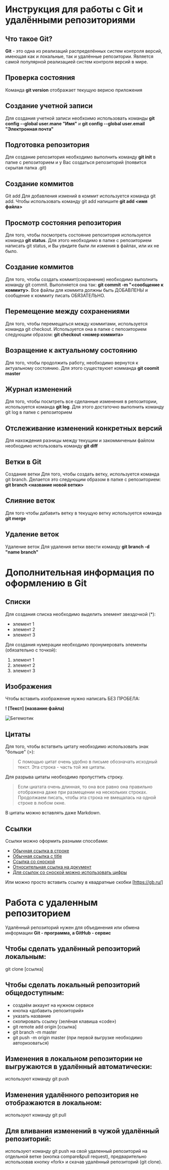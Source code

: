 # Инструкция для работы с Git и удалёнными репозиториями
## Что такое Git?
**Git** - это одна из реализаций распределённых систем контроля версий, имеющая как и локальные, так и удалённые репозитории. Является самой популярной реализацией систем контроля версий в мире.

## Проверка состояния 
Команда **git version**  отображает текущую верисю приложения

## Создание учетной записи
Для создания учетной записи необхоимо использовать команды **git config --global user.mane "Имя"** и **git config --global user.email "Электронная почта"**

## Подготовка репозитория
Для создание репозитория необходимо выполнить команду **git init** в папке с репозиторием и у Вас создаться репозиторий (появится скрытая папка .git)

## Создание коммитов
Git add
Для добавления измений в коммит используется команда git add. Чтобы использовать команду git add напишите **git add <имя файла>**

## Просмотр состояния репозитория
Для того, чтобы посмотреть состояние репозитория используется команда **git status**. Для этого необходимо в папке с репозиторием написать git status, и Вы увидите были ли измения в файлах, или их не было.

## Создание коммитов
Для того, чтобы создать коммит(сохранение) необходимо выполнить команду git commit. Выполняется она так: **git commit -m "<сообщение к коммиту>**. Все файлы для коммита должны быть ДОБАВЛЕНЫ и сообщение к коммиту писать ОБЯЗАТЕЛЬНО.

## Перемещение между сохранениями
Для того, чтобы перемещаться между коммитами, используется команда git checkout. Используется она в папке с пепозиторием следующим образом: **git checkout <номер коммита>**

## Возращение к актуальному состоянию
Для того, чтобы продолжить работу, необходимо вернутся к актуальному состоянию. Для этого существуюет комманда **git coomit master** 

## Журнал изменений
Для того, чтобы посмтреть все сделанные изменения в репозитории, используется команда **git log**. Для этого достаточно выполнить команду git log в папке с репозиторием

## Отслеживание изменений конкретных версий
Для нахождения разницы между текущим и закоммиченым файлом необходимо истользовать команду **git diff**

## Ветки в Git
Создание ветки
Для того, чтобы создать ветку, используется команда git branch. Делается это следующим образом в папке с репозиторием: **git branch <название новой ветки>**

## Слияние веток
Для того чтобы дабавить ветку в текущую ветку используется команда **git merge**

## Удаление веток
Удаление веток
Для удаления ветки ввести команду **git branch -d "name branch"**

# Дополнительная информация по оформлению в Git
## Списки
Для создания списка необходимо выделить элемент звездочкой (*):
* элемент 1
* элемент 2
* элемент 3

Для создания нумерации необходимо пронумеровать элементы (обязательно с точкой): 
1. элемент 1
2. элемент 2
3. элемент 3
## Изображения
Чтобы вставить изображение нужно написать БЕЗ ПРОБЕЛА:

**! [Текст] (название файла)** 

![Бегемотик](cute_beg.jpg)
## Цитаты
Для того, чтобы встатвить цитату необходимо использовать знак "больше" (>):
> С помощью цитат очень удобно в письме обозначать исходный текст.
> Эта строка - часть той же цитаты.

Для разрыва цитаты необходимо пропусттить строку.

> Если циатата очень длинная, то она все равно она правильно отображена даже при размещении на нескольких строках. Продолжаем писать, чтобы эта строка не вмещалась на одной строке в любом окне. 

В цитаты можно вставлять даже Markdown.
## Ссылки
Ссылки можно оформить разными способами:
* [Обычная ссылка в строке](https://gb.ru/)
* [Обычная ссылка с title](https://gb.ru/ "Сайт GB")
* [Ссылка со сноской][Произвольный регистронезависимый текст]
* [Относительная ссылка на документ](../blob/master/LICENSE)
* [Для ссылок со сноской можно использовать цифры][1]

Или можно просто вставить ссылку в квадратные скобки [https://gb.ru/]

[произвольный регистронезависимый текст]: https://www.mozilla.org
[1]: http://slashdot.org
[текст ссылки]: http://www.reddit.com

# Работа с удаленным репозиторием
Удалённый репозиторий нужен для объединения или обмена информации 
**Git - программа, а GitHub - сервис**
## Чтобы сделать удалённый репозиторий локальным: 
git clone [ссылка]
## Чтобы сделать локальный репозиторий общедоступным: 
* создаём аккаунт на нужном сервисе
* кнопка «добавить репозиторий» 
* указать название
* скопировать ссылку (зелёная клавиша «code»)
* git remote add origin [ссылка]
* git branch -m master
* git push -m origin master (при первой выгрузке необходимо авторизоваться)
## Изменения в локальном репозитории не выгружаются в удалённый автоматически:
используют команду git push
## Изменения удалённого репозитория не отображаются в локальном:
используют команду git pull
## Для вливания изменений в чужой удалённый репозиторий:
используют команду git push на свой удаленный репозиторий на отдельной ветке (кнопка compare&pull request), предварительно использовав кнопку «fork» и скачав удалённый репозиторий (git clone).
